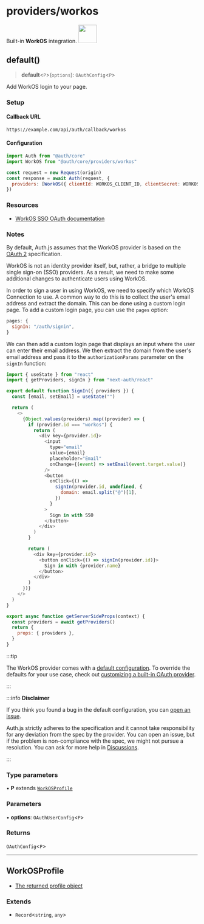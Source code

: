 # providers/workos

<div style={{backgroundColor: "#000", display: "flex", justifyContent: "space-between", color: "#fff", padding: 16}}>
<span>Built-in <b>WorkOS</b> integration.</span>
<a href="https://workos.com/">
  <img style={{display: "block"}} src="https://authjs.dev/img/providers/workos.svg" height="48" />
</a>
</div>

## default()

> **default**\<`P`\>(`options`): `OAuthConfig`\<`P`\>

Add WorkOS login to your page.

### Setup

#### Callback URL
```
https://example.com/api/auth/callback/workos
```

#### Configuration
```js
import Auth from "@auth/core"
import WorkOS from "@auth/core/providers/workos"

const request = new Request(origin)
const response = await Auth(request, {
  providers: [WorkOS({ clientId: WORKOS_CLIENT_ID, clientSecret: WORKOS_CLIENT_SECRET, issuer: WORKOS_ISSUER })],
})
```

### Resources

- [WorkOS SSO OAuth documentation](https://workos.com/docs/reference/sso)

### Notes

By default, Auth.js assumes that the WorkOS provider is
based on the [OAuth 2](https://www.rfc-editor.org/rfc/rfc6749.html) specification.

WorkOS is not an identity provider itself, but, rather, a bridge to multiple single sign-on (SSO) providers.
As a result, we need to make some additional changes to authenticate users using WorkOS.

In order to sign a user in using WorkOS, we need to specify which WorkOS Connection to use.
A common way to do this is to collect the user's email address and extract the domain. This can be done using a custom login page.
To add a custom login page, you can use the `pages` option:
```js title="pages/api/auth/[...nextauth].js"
pages: {
  signIn: "/auth/signin",
}
```
We can then add a custom login page that displays an input where the user can enter their email address.
We then extract the domain from the user's email address and pass it to the `authorizationParams` parameter on the `signIn` function:
```js title="pages/auth/signin.js"
import { useState } from "react"
import { getProviders, signIn } from "next-auth/react"

export default function SignIn({ providers }) {
  const [email, setEmail] = useState("")

  return (
    <>
      {Object.values(providers).map((provider) => {
        if (provider.id === "workos") {
          return (
            <div key={provider.id}>
              <input
                type="email"
                value={email}
                placeholder="Email"
                onChange={(event) => setEmail(event.target.value)}
              />
              <button
                onClick={() =>
                  signIn(provider.id, undefined, {
                    domain: email.split("@")[1],
                  })
                }
              >
                Sign in with SSO
              </button>
            </div>
          )
        }

        return (
          <div key={provider.id}>
            <button onClick={() => signIn(provider.id)}>
              Sign in with {provider.name}
            </button>
          </div>
        )
      })}
    </>
  )
}

export async function getServerSideProps(context) {
  const providers = await getProviders()
  return {
    props: { providers },
  }
}
```

:::tip

The WorkOS provider comes with a [default configuration](https://github.com/nextauthjs/next-auth/blob/main/packages/core/src/providers/workos.ts).
To override the defaults for your use case, check out [customizing a built-in OAuth provider](https://authjs.dev/guides/providers/custom-provider#override-default-options).

:::

:::info **Disclaimer**

If you think you found a bug in the default configuration, you can [open an issue](https://authjs.dev/new/provider-issue).

Auth.js strictly adheres to the specification and it cannot take responsibility for any deviation from
the spec by the provider. You can open an issue, but if the problem is non-compliance with the spec,
we might not pursue a resolution. You can ask for more help in [Discussions](https://authjs.dev/new/github-discussions).

:::

### Type parameters

• **P** extends [`WorkOSProfile`](workos.md#workosprofile)

### Parameters

• **options**: `OAuthUserConfig`\<`P`\>

### Returns

`OAuthConfig`\<`P`\>

***

## WorkOSProfile

- [The returned profile object](https://workos.com/docs/reference/sso/profile)

### Extends

- `Record`\<`string`, `any`\>
